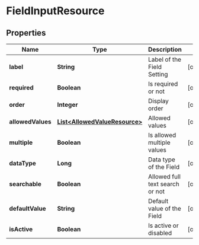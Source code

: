 
# FieldInputResource

## Properties
Name | Type | Description | Notes
------------ | ------------- | ------------- | -------------
**label** | **String** | Label of the Field Setting |  [optional]
**required** | **Boolean** | Is required or not |  [optional]
**order** | **Integer** | Display order |  [optional]
**allowedValues** | [**List&lt;AllowedValueResource&gt;**](AllowedValueResource.md) | Allowed values |  [optional]
**multiple** | **Boolean** | Is allowed multiple values |  [optional]
**dataType** | **Long** | Data type of the Field |  [optional]
**searchable** | **Boolean** | Allowed full text search or not |  [optional]
**defaultValue** | **String** | Default value of the Field |  [optional]
**isActive** | **Boolean** | Is active or disabled |  [optional]



